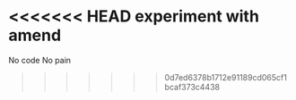 <<<<<<< HEAD
experiment with amend
=======
No code No pain
>>>>>>> 0d7ed6378b1712e91189cd065cf1bcaf373c4438
